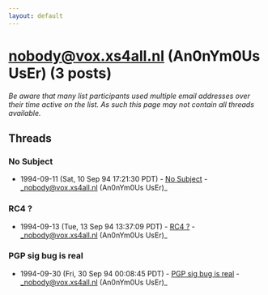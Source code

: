 ```yaml
---
layout: default
---
```


# nobody@vox.xs4all.nl (An0nYm0Us UsEr) (3 posts)

_Be aware that many list participants used multiple email addresses over their time active on the list. As such this page may not contain all threads available._

## Threads

### No Subject
+ 1994-09-11 (Sat, 10 Sep 94 17:21:30 PDT) - [No Subject](/archive/1994/09/c4ea0d14fe9899793201b2d7c40c1334d2f585193d59e24ed6e8e433f6e3b45d) - _nobody@vox.xs4all.nl (An0nYm0Us UsEr)_

### RC4 ?
+ 1994-09-13 (Tue, 13 Sep 94 13:37:09 PDT) - [RC4 ?](/archive/1994/09/dc135854861e4998316dace276868da526b1daaf4d4ef4977564f44f669aa50b) - _nobody@vox.xs4all.nl (An0nYm0Us UsEr)_

### PGP sig bug is real
+ 1994-09-30 (Fri, 30 Sep 94 00:08:45 PDT) - [PGP sig bug is real](/archive/1994/09/433b0e8f503d64581e08126e92ca0e0c4a236fc98adec2733757e08a2411a842) - _nobody@vox.xs4all.nl (An0nYm0Us UsEr)_

